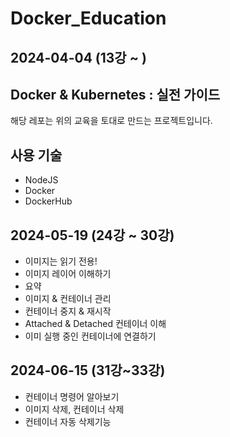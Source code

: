 # Docker_Education


## 2024-04-04 (13강 ~ )


## Docker & Kubernetes : 실전 가이드

해당 레포는 위의 교육을 토대로 만드는 프로젝트입니다.

## 사용 기술

- NodeJS
- Docker
- DockerHub

## 2024-05-19 (24강 ~ 30강)

- 이미지는 읽기 전용!
- 이미지 레이어 이해하기
- 요약
- 이미지 & 컨테이너 관리
- 컨테이너 중지 & 재시작
- Attached & Detached 컨테이너 이해
- 이미 실행 중인 컨테이너에 연결하기

## 2024-06-15 (31강~33강)

- 컨테이너 명령어 알아보기
- 이미지 삭제, 컨테이너 삭제
- 컨테이너 자동 삭제기능